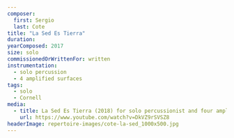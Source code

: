 ```yaml
---
composer:
  first: Sergio
  last: Cote
title: "La Sed Es Tierra"
duration:
yearComposed: 2017
size: solo
commissionedOrWrittenFor: written
instrumentation:
  - solo percussion
  - 4 amplified surfaces
tags:
  - solo
  - Cornell
media:
  - title: La Sed Es Tierra (2018) for solo percussionist and four amplified surfaces by Sergio Cote
    url: https://www.youtube.com/watch?v=DkVZ9rSVSZ8
headerImage: repertoire-images/cote-la-sed_1000x500.jpg
---
```

